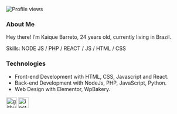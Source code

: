 ![Profile views](https://gpvc.arturio.dev/kaiquebarreto)  

### About Me
Hey there! I’m Kaique Barreto, 24 years old, currently living in Brazil. 

Skills: NODE JS / PHP / REACT / JS / HTML / CSS

### Technologies
- Front-end Development with HTML, CSS, Javascript and React.
- Back-end Development with NodeJs, PHP, JavaScript, Python.
- Web Design with Elementor, WpBakery.

[<img src='https://cdn.jsdelivr.net/npm/simple-icons@3.0.1/icons/github.svg' alt='github' height='29'>](https://github.com/kaiquebarreto)  [<img src='https://cdn.jsdelivr.net/npm/simple-icons@3.0.1/icons/instagram.svg' alt='instagram' height='29'>](https://www.instagram.com/kaique_barreto/)  
